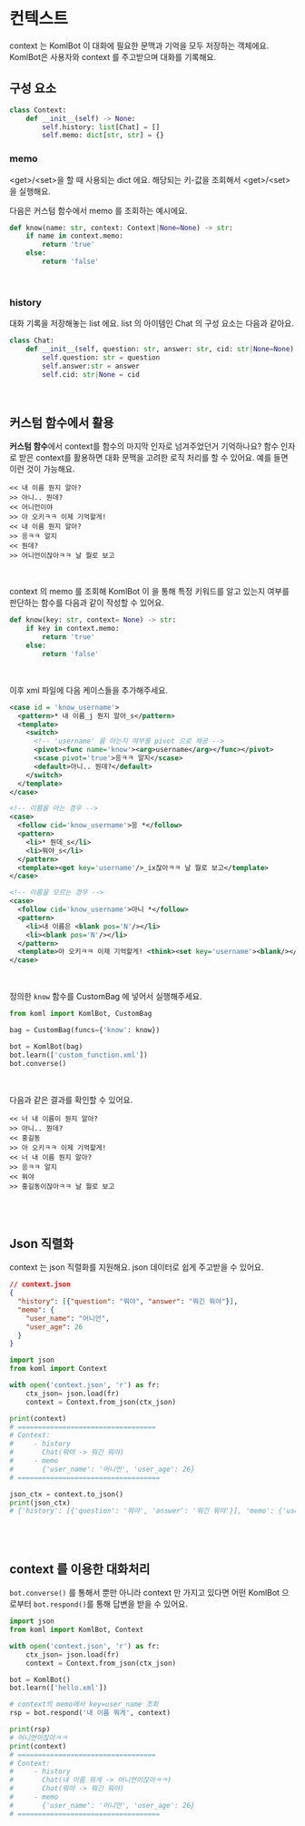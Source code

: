 # 컨텍스트 

context 는 KomlBot 이 대화에 필요한 문맥과 기억을 모두 저장하는 객체에요. KomlBot은 사용자와 context 를 주고받으며 대화를 기록해요.

## 구성 요소
```python
class Context:
    def __init__(self) -> None:
        self.history: list[Chat] = []
        self.memo: dict[str, str] = {}
```

### memo

\<get>/\<set>을 할 때 사용되는 dict 에요. 해당되는 키-값을 조회해서 \<get>/\<set>을 실행해요.


다음은 커스텀 함수에서 memo 를 조회하는 예시에요.
```python
def know(name: str, context: Context|None=None) -> str:
    if name in context.memo:
        return 'true'
    else:
        return 'false'
```

<br>

### history

대화 기록을 저장해놓는 list 에요. list 의 아이템인 Chat 의 구성 요소는 다음과 같아요.
```python
class Chat:
    def __init__(self, question: str, answer: str, cid: str|None=None) -> None:
        self.question: str = question
        self.answer:str = answer
        self.cid: str|None = cid
```
<br>

## 커스텀 함수에서 활용
**커스텀 함수**에서 context를 함수의 마지막 인자로 넘겨주었던거 기억하나요? 함수 인자로 받은 context를 활용하면 대화 문맥을 고려한 로직 처리를 할 수 있어요. 예를 들면 이런 것이 가능해요.

```
<< 내 이름 뭔지 알아?
>> 아니.. 뭔데?
<< 어니언이야
>> 아 오키ㅋㅋ 이제 기억할게! 
<< 내 이름 뭔지 알아?
>> 응ㅋㅋ 알지
<< 뭔데?
>> 어니언이잖아ㅋㅋ 날 뭘로 보고
```
<br>

context 의 memo 를 조회해 KomlBot 이 <set>을 통해 특정 키워드를 알고 있는지 여부를 판단하는 함수를 다음과 같이 작성할 수 있어요.

```python
def know(key: str, context= None) -> str:
    if key in context.memo:
        return 'true'
    else:
        return 'false'
```
<br>

이후 xml 파일에 다음 케이스들을 추가해주세요.
```xml
<case id = 'know_username'>
  <pattern>* 내 이름_j 뭔지 알아_s</pattern>
  <template>
    <switch>
      <!-- 'username' 을 아는지 여부를 pivot 으로 제공 -->
      <pivot><func name='know'><arg>username</arg></func></pivot>
      <scase pivot='true'>응ㅋㅋ 알지</scase>
      <default>아니.. 뭔데?</default>
    </switch>
  </template>
</case>

<!-- 이름을 아는 경우 -->
<case>
  <follow cid='know_username'>응 *</follow>
  <pattern>
    <li>* 뭔데_s</li>
    <li>뭐야_s</li>
  </pattern>
  <template><get key='username'/>_ix잖아ㅋㅋ 날 뭘로 보고</template>
</case>

<!-- 이름을 모르는 경우 -->
<case>
  <follow cid='know_username'>아니 *</follow>
  <pattern>
    <li>내 이름은 <blank pos='N'/></li>
    <li><blank pos='N'/></li>
  </pattern>
  <template>아 오키ㅋㅋ 이제 기억할게! <think><set key='username'><blank/></set></think></template>
</case>
```
<br>

정의한 `know` 함수를 CustomBag 에 넣어서 실행해주세요.

```python
from koml import KomlBot, CustomBag

bag = CustomBag(funcs={'know': know})

bot = KomlBot(bag)
bot.learn(['custom_function.xml'])
bot.converse()
```

<br>

다음과 같은 결과를 확인할 수 있어요.

```
<< 너 내 이름이 뭔지 알아?
>> 아니.. 뭔데?
<< 홍길동
>> 아 오키ㅋㅋ 이제 기억할게! 
<< 너 내 이름 뭔지 알아?
>> 응ㅋㅋ 알지
<< 뭐야
>> 홍길동이잖아ㅋㅋ 날 뭘로 보고
```

<br>
<br>


## Json 직렬화

context 는 json 직렬화를 지원해요. json 데이터로 쉽게 주고받을 수 있어요.


```json
// context.json
{
  "history": [{"question": "뭐야", "answer": "뭐긴 뭐야"}],
  "memo": {
    "user_name": "어니언",
    "user_age": 26 
  }
}
```

```python
import json
from koml import Context

with open('context.json', 'r') as fr:
    ctx_json= json.load(fr)
    context = Context.from_json(ctx_json)

print(context)
# ==================================
# Context:
#     - history
#       Chat(뭐야 -> 뭐긴 뭐야)
#     - memo
#       {'user_name': '어니언', 'user_age': 26}
# ===================================

json_ctx = context.to_json()
print(json_ctx)
# {'history': [{'question': '뭐야', 'answer': '뭐긴 뭐야'}], 'memo': {'user_name': '어니언', 'user_age': 26}}
```

<br>
<br>

## context 를 이용한 대화처리 
`bot.converse()` 를 통해서 뿐만 아니라 context 만 가지고 있다면 어떤 KomlBot 으로부터 `bot.respond()`를 통해 답변을 받을 수 있어요.

```python
import json
from koml import KomlBot, Context

with open('context.json', 'r') as fr:
    ctx_json= json.load(fr)
    context = Context.from_json(ctx_json)

bot = KomlBot()
bot.learn(['hello.xml'])

# context의 memo에서 key=user_name 조회
rsp = bot.respond('내 이름 뭐게', context)

print(rsp)
# 어니언이잖아ㅋㅋ 
print(context)
# ==================================
# Context:
#     - history
#       Chat(내 이름 뭐게 -> 어니언이잖아ㅋㅋ)
#       Chat(뭐야 -> 뭐긴 뭐야)
#     - memo
#       {'user_name': '어니언', 'user_age': 26}
# ===================================
```



